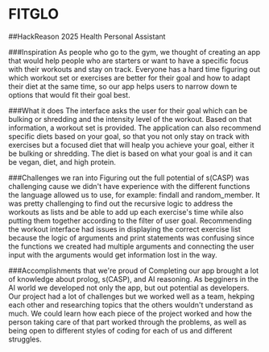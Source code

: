 # FITGLO
##HackReason 2025
Health Personal Assistant

###Inspiration
As people who go to the gym, we thought of creating an app that would help people who are starters or want to have a specific focus with their workouts and stay on track. Everyone has a hard time figuring out which workout set or exercises are better for their goal and how to adapt their diet at the same time, so our app helps users to narrow down te options that would fit their goal best. 

###What it does
The interface asks the user for their goal which can be bulking or shredding and the intensity level of the workout. Based on that information, a workout set is provided. The application can also recommend specific diets based on your goal, so that you not only stay on track with exercises but a focused diet that will healp you achieve your goal, either it be bulking or shredding. The diet is based on what your goal is and it can be vegan, diet, and high protein.

###Challenges we ran into
Figuring out the full potential of s(CASP) was challenging cause we didn't have experience with the different functions the language allowed us to use, for example: findall and random_member. It was pretty challenging to find out the recursive logic to address the workouts as lists and be able to add up each exercise's time while also putting them together according to the filter of user goal. Recommending the workout interface had issues in displaying the correct exercise list because the logic of arguments and print statements was confusing since the functions we created had multiple arguments and connecting the user input with the arguments would get information lost in the way.

###Accomplishments that we're proud of
Completing our app brought a lot of knowledge about prolog, s(CASP), and AI reasoning. As begginers in the AI world we developed not only the app, but out potential as developers. Our project had a lot of challenges but we worked well as a team, hekping each other and researching topics that the others wouldn't understand as much. We could learn how each piece of the project worked and how the person taking care of that part worked through the problems, as well as being open to different styles of coding for each of us and different struggles.
